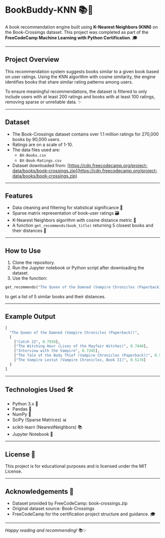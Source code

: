 # BookBuddy-KNN 📚🤖

A book recommendation engine built using **K-Nearest Neighbors (KNN)** on the Book-Crossings dataset. This project was completed as part of the **FreeCodeCamp Machine Learning with Python Certification**. 🎓

---

## Project Overview

This recommendation system suggests books similar to a given book based on user ratings. Using the KNN algorithm with cosine similarity, the engine identifies books that share similar rating patterns among users.

To ensure meaningful recommendations, the dataset is filtered to only include users with at least 200 ratings and books with at least 100 ratings, removing sparse or unreliable data. ✨

---

## Dataset

- The Book-Crossings dataset contains over 1.1 million ratings for 270,000 books by 90,000 users.
- Ratings are on a scale of 1-10.
- The data files used are:
  - `BX-Books.csv`
  - `BX-Book-Ratings.csv`
- Dataset downloaded from: [https://cdn.freecodecamp.org/project-data/books/book-crossings.zip](https://cdn.freecodecamp.org/project-data/books/book-crossings.zip)

---

## Features

- Data cleaning and filtering for statistical significance 🧹
- Sparse matrix representation of book-user ratings 🗃️
- K-Nearest Neighbors algorithm with cosine distance metric 📏
- A function `get_recommends(book_title)` returning 5 closest books and their distances 🎯

---

## How to Use

1. Clone the repository.  
2. Run the Jupyter notebook or Python script after downloading the dataset.  
3. Use the function:

```python
get_recommends("The Queen of the Damned (Vampire Chronicles (Paperback))")
```

to get a list of 5 similar books and their distances.

---

## Example Output

```python
[
  "The Queen of the Damned (Vampire Chronicles (Paperback))",
  [
    ["Catch 22", 0.7939],
    ["The Witching Hour (Lives of the Mayfair Witches)", 0.7448],
    ["Interview with the Vampire", 0.7345],
    ["The Tale of the Body Thief (Vampire Chronicles (Paperback))", 0.5376],
    ["The Vampire Lestat (Vampire Chronicles, Book II)", 0.5178]
  ]
]
```

---

## Technologies Used 🛠️

  * Python 3.x 🐍
  * Pandas 🐼
  * NumPy 🔢
  * SciPy (Sparse Matrices) 📊
  * scikit-learn (NearestNeighbors) 📚
  * Jupyter Notebook 📓

---

## License 📄

This project is for educational purposes and is licensed under the MIT License.

---

## Acknowledgements 🙏

  * Dataset provided by FreeCodeCamp: book-crossings.zip
  * Original dataset source: Book-Crossings
  * FreeCodeCamp for the certification project structure and guidance. 🎓

---

*Happy reading and recommending!* 📚✨

